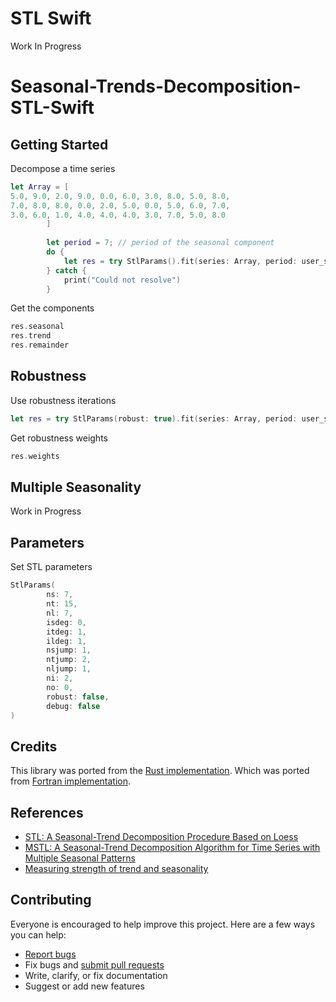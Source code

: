 # STL Swift
Work In Progress

# Seasonal-Trends-Decomposition-STL-Swift

## Getting Started

Decompose a time series

```swift
let Array = [
5.0, 9.0, 2.0, 9.0, 0.0, 6.0, 3.0, 8.0, 5.0, 8.0,
7.0, 8.0, 8.0, 0.0, 2.0, 5.0, 0.0, 5.0, 6.0, 7.0,
3.0, 6.0, 1.0, 4.0, 4.0, 4.0, 3.0, 7.0, 5.0, 8.0
        ]
        
        let period = 7; // period of the seasonal component
        do {
            let res = try StlParams().fit(series: Array, period: user_size_t(period))
        } catch {
            print("Could not resolve")
        }
```

Get the components

```swift
res.seasonal
res.trend
res.remainder
```

## Robustness

Use robustness iterations

```swift
let res = try StlParams(robust: true).fit(series: Array, period: user_size_t(period))
```

Get robustness weights

```swift
res.weights
```

## Multiple Seasonality

Work in Progress


## Parameters

Set STL parameters

```swift
StlParams(
        ns: 7,
        nt: 15,
        nl: 7,
        isdeg: 0,
        itdeg: 1,
        ildeg: 1,
        nsjump: 1,
        ntjump: 2,
        nljump: 1,
        ni: 2,
        no: 0,
        robust: false,
        debug: false
)
```

## Credits


This library was ported from the [Rust implementation](https://github.com/ankane/stl-rust/).
Which was ported from [Fortran implementation](https://www.netlib.org/a/stl).

## References

- [STL: A Seasonal-Trend Decomposition Procedure Based on Loess](https://www.scb.se/contentassets/ca21efb41fee47d293bbee5bf7be7fb3/stl-a-seasonal-trend-decomposition-procedure-based-on-loess.pdf)
- [MSTL: A Seasonal-Trend Decomposition Algorithm for Time Series with Multiple Seasonal Patterns](https://arxiv.org/pdf/2107.13462.pdf)
- [Measuring strength of trend and seasonality](https://otexts.com/fpp2/seasonal-strength.html)

## Contributing

Everyone is encouraged to help improve this project. Here are a few ways you can help:

- [Report bugs](https://github.com/ambeckley/Seasonal-Trends-Decomposition-STL-Swift/issues)
- Fix bugs and [submit pull requests](https://github.com/ambeckley/Seasonal-Trends-Decomposition-STL-Swift/pulls)
- Write, clarify, or fix documentation
- Suggest or add new features





